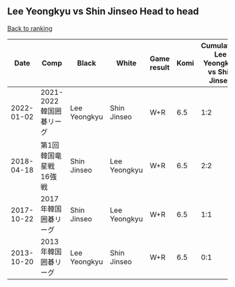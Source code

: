 ## Lee Yeongkyu vs Shin Jinseo Head to head

[Back to ranking](../../index.md)




| **Date** | **Comp** | **Black** | **White** | **Game result** | **Komi** | **Cumulative Lee Yeongkyu vs Shin Jinseo** | **Lee Yeongkyu streak** | **Shin Jinseo streak** | 
| --- | --- | --- | --- | --- | --- | --- | --- | --- |
| 2022-01-02 | 2021-2022韓国囲碁リーグ | Lee Yeongkyu | Shin Jinseo | W+R | 6.5 | 1:2 | 0 | 1 | 
| 2018-04-18 | 第1回韓国竜星戦16強戦 | Shin Jinseo | Lee Yeongkyu | W+R | 6.5 | 2:2 | 1 | 0 | 
| 2017-10-22 | 2017年韓国囲碁リーグ | Shin Jinseo | Lee Yeongkyu | W+R | 6.5 | 1:1 | 1 | 0 | 
| 2013-10-20 | 2013年韓国囲碁リーグ | Lee Yeongkyu | Shin Jinseo | W+R | 6.5 | 0:1 | 0 | 1 |




